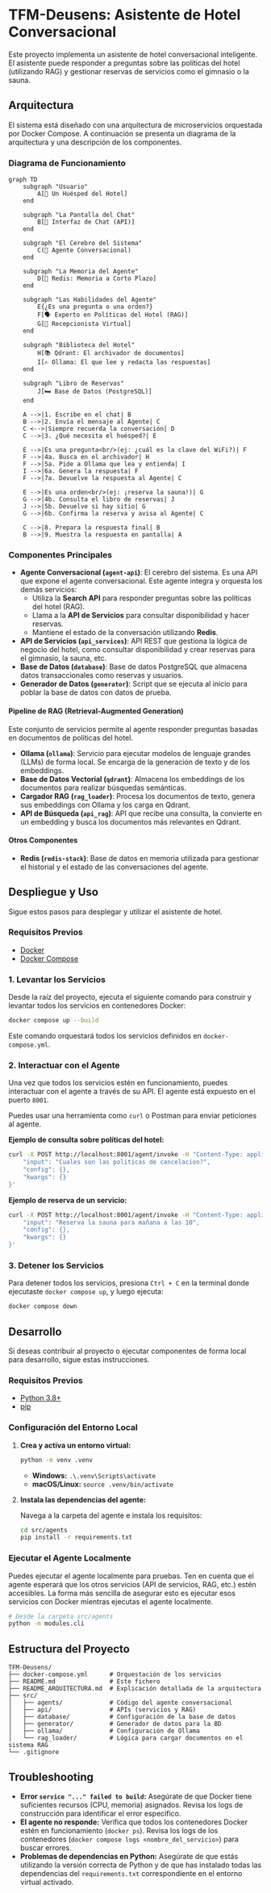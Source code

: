 # TFM-Deusens: Asistente de Hotel Conversacional

Este proyecto implementa un asistente de hotel conversacional inteligente. El asistente puede responder a preguntas sobre las políticas del hotel (utilizando RAG) y gestionar reservas de servicios como el gimnasio o la sauna.

## Arquitectura

El sistema está diseñado con una arquitectura de microservicios orquestada por Docker Compose. A continuación se presenta un diagrama de la arquitectura y una descripción de los componentes.

### Diagrama de Funcionamiento

```mermaid
graph TD
    subgraph "Usuario"
        A[👵 Un Huésped del Hotel]
    end

    subgraph "La Pantalla del Chat"
        B[💬 Interfaz de Chat (API)]
    end

    subgraph "El Cerebro del Sistema"
        C(🤖 Agente Conversacional)
    end

    subgraph "La Memoria del Agente"
        D[🧠 Redis: Memoria a Corto Plazo]
    end

    subgraph "Las Habilidades del Agente"
        E{¿Es una pregunta o una orden?}
        F[🗣️ Experto en Políticas del Hotel (RAG)]
        G[🏨 Recepcionista Virtual]
    end

    subgraph "Biblioteca del Hotel"
        H[📚 Qdrant: El archivador de documentos]
        I[✍️ Ollama: El que lee y redacta las respuestas]
    end

    subgraph "Libro de Reservas"
        J[🛏️ Base de Datos (PostgreSQL)]
    end

    A -->|1. Escribe en el chat| B
    B -->|2. Envía el mensaje al Agente| C
    C <-->|Siempre recuerda la conversación| D
    C -->|3. ¿Qué necesita el huésped?| E

    E -->|Es una pregunta<br/>(ej: ¿cuál es la clave del WiFi?)| F
    F -->|4a. Busca en el archivador| H
    F -->|5a. Pide a Ollama que lea y entienda| I
    I -->|6a. Genera la respuesta| F
    F -->|7a. Devuelve la respuesta al Agente| C

    E -->|Es una orden<br/>(ej: ¡reserva la sauna!)| G
    G -->|4b. Consulta el libro de reservas| J
    J -->|5b. Devuelve si hay sitio| G
    G -->|6b. Confirma la reserva y avisa al Agente| C

    C -->|8. Prepara la respuesta final| B
    B -->|9. Muestra la respuesta en pantalla| A
```

### Componentes Principales

*   **Agente Conversacional (`agent-api`)**: El cerebro del sistema. Es una API que expone el agente conversacional. Este agente integra y orquesta los demás servicios:
    *   Utiliza la **Search API** para responder preguntas sobre las políticas del hotel (RAG).
    *   Llama a la **API de Servicios** para consultar disponibilidad y hacer reservas.
    *   Mantiene el estado de la conversación utilizando **Redis**.
*   **API de Servicios (`api_services`)**: API REST que gestiona la lógica de negocio del hotel, como consultar disponibilidad y crear reservas para el gimnasio, la sauna, etc.
*   **Base de Datos (`database`)**: Base de datos PostgreSQL que almacena datos transaccionales como reservas y usuarios.
*   **Generador de Datos (`generator`)**: Script que se ejecuta al inicio para poblar la base de datos con datos de prueba.

#### Pipeline de RAG (Retrieval-Augmented Generation)

Este conjunto de servicios permite al agente responder preguntas basadas en documentos de políticas del hotel.

*   **Ollama (`ollama`)**: Servicio para ejecutar modelos de lenguaje grandes (LLMs) de forma local. Se encarga de la generación de texto y de los embeddings.
*   **Base de Datos Vectorial (`qdrant`)**: Almacena los embeddings de los documentos para realizar búsquedas semánticas.
*   **Cargador RAG (`rag_loader`)**: Procesa los documentos de texto, genera sus embeddings con Ollama y los carga en Qdrant.
*   **API de Búsqueda (`api_rag`)**: API que recibe una consulta, la convierte en un embedding y busca los documentos más relevantes en Qdrant.

#### Otros Componentes

*   **Redis (`redis-stack`)**: Base de datos en memoria utilizada para gestionar el historial y el estado de las conversaciones del agente.

## Despliegue y Uso

Sigue estos pasos para desplegar y utilizar el asistente de hotel.

### Requisitos Previos

*   [Docker](https://www.docker.com/get-started)
*   [Docker Compose](https://docs.docker.com/compose/install/)

### 1. Levantar los Servicios

Desde la raíz del proyecto, ejecuta el siguiente comando para construir y levantar todos los servicios en contenedores Docker:

```bash
docker compose up --build
```

Este comando orquestará todos los servicios definidos en `docker-compose.yml`.

### 2. Interactuar con el Agente

Una vez que todos los servicios estén en funcionamiento, puedes interactuar con el agente a través de su API. El agente está expuesto en el puerto `8001`.

Puedes usar una herramienta como `curl` o Postman para enviar peticiones al agente.

**Ejemplo de consulta sobre políticas del hotel:**

```bash
curl -X POST http://localhost:8001/agent/invoke -H "Content-Type: application/json" -d '{
    "input": "Cuales son las politicas de cancelacion?",
    "config": {},
    "kwargs": {}
}'
```

**Ejemplo de reserva de un servicio:**

```bash
curl -X POST http://localhost:8001/agent/invoke -H "Content-Type: application/json" -d '{
    "input": "Reserva la sauna para mañana a las 10",
    "config": {},
    "kwargs": {}
}'
```

### 3. Detener los Servicios

Para detener todos los servicios, presiona `Ctrl + C` en la terminal donde ejecutaste `docker compose up`, y luego ejecuta:

```bash
docker compose down
```

## Desarrollo

Si deseas contribuir al proyecto o ejecutar componentes de forma local para desarrollo, sigue estas instrucciones.

### Requisitos Previos

*   [Python 3.8+](https://www.python.org/downloads/)
*   [pip](https://pip.pypa.io/en/stable/installation/)

### Configuración del Entorno Local

1.  **Crea y activa un entorno virtual:**

    ```bash
    python -m venv .venv
    ```

    *   **Windows:** `.\.venv\Scripts\activate`
    *   **macOS/Linux:** `source .venv/bin/activate`

2.  **Instala las dependencias del agente:**

    Navega a la carpeta del agente e instala los requisitos:

    ```bash
    cd src/agents
    pip install -r requirements.txt
    ```

### Ejecutar el Agente Localmente

Puedes ejecutar el agente localmente para pruebas. Ten en cuenta que el agente esperará que los otros servicios (API de servicios, RAG, etc.) estén accesibles. La forma más sencilla de asegurar esto es ejecutar esos servicios con Docker mientras ejecutas el agente localmente.

```bash
# Desde la carpeta src/agents
python -m modules.cli
```

## Estructura del Proyecto

```
TFM-Deusens/
├── docker-compose.yml      # Orquestación de los servicios
├── README.md               # Este fichero
├── README_ARQUITECTURA.md  # Explicación detallada de la arquitectura
├── src/
│   ├── agents/             # Código del agente conversacional
│   ├── api/                # APIs (servicios y RAG)
│   ├── database/           # Configuración de la base de datos
│   ├── generator/          # Generador de datos para la BD
│   ├── ollama/             # Configuración de Ollama
│   └── rag_loader/         # Lógica para cargar documentos en el sistema RAG
└── .gitignore
```

## Troubleshooting

*   **Error `service "..." failed to build`:** Asegúrate de que Docker tiene suficientes recursos (CPU, memoria) asignados. Revisa los logs de construcción para identificar el error específico.
*   **El agente no responde:** Verifica que todos los contenedores Docker estén en funcionamiento (`docker ps`). Revisa los logs de los contenedores (`docker compose logs <nombre_del_servicio>`) para buscar errores.
*   **Problemas de dependencias en Python:** Asegúrate de que estás utilizando la versión correcta de Python y de que has instalado todas las dependencias del `requirements.txt` correspondiente en el entorno virtual activado.